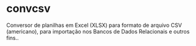 # convcsv
Conversor de planilhas em Excel (XLSX) para formato de arquivo CSV (americano), para importação nos Bancos de Dados Relacionais e outros fins..
